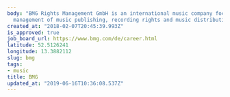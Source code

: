 ```yaml
---
body: "BMG Rights Management GmbH is an international music company focused on the
  management of music publishing, recording rights and music distribution.\n#music "
created_at: "2018-02-07T20:45:39.993Z"
is_approved: true
job_board_url: https://www.bmg.com/de/career.html
latitude: 52.5126241
longitude: 13.3882112
slug: bmg
tags:
- music
title: BMG
updated_at: "2019-06-16T10:36:08.537Z"
---
```

